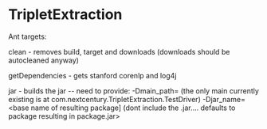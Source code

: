 # TripletExtraction


Ant targets:

clean - removes build, target and downloads (downloads should be autocleaned anyway)

getDependencies - gets stanford corenlp and log4j

jar - builds the jar
	-- need to provide:
		-Dmain_path=<path to main class for executing the jar independently> 
					(the only main currently existing is at com.nextcentury.TripletExtraction.TestDriver)
		-Djar_name=<base name of resulting package] (dont include the .jar.... defaults to package resulting in package.jar>
